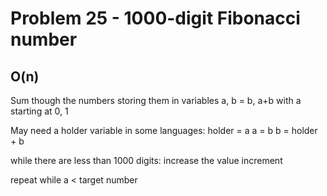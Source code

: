 # Problem 25 - 1000-digit Fibonacci number
## O(n)
Sum though the numbers storing them in variables
a, b = b, a+b with a starting at 0, 1

May need a holder variable in some languages:
holder = a
a = b
b = holder + b

while there are less than 1000 digits:
    increase the value
    increment


repeat while a < target number